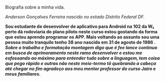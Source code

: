  Biografia sobre a minha vida.

*Anderson Gonçalves Ferreira nascido no estado Distrito Federal DF.*

  **Sou estudante de desenvolver de aplicativo para Android na 102 da W₃ perto dá rodoviaria do plano piloto
neste curso estou gostando da forma que estou aprendo programar os APP. Mais voltando ao assunto sou uma pessoa muito tranquilo tenho 38 ano nascido em 31 de agosto de 1986 .**
***Sobre o trabalho e formatação  montagem digo que é fee lance continuo em busca de aprimoramento neste ramo desenvolver e estou me esfossando ao máximo para entender tudo sobre a linguagem, tem coisa que pego rápido e outras não neste meio-termo tô quebrando a cabeça até chegar no fim agradeço aos meu mentor professor do curso Jairo e meus familiares.***
